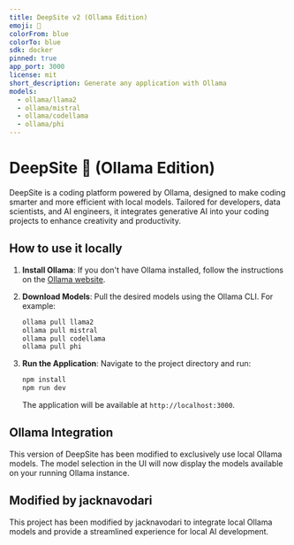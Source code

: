 ```yaml
---
title: DeepSite v2 (Ollama Edition)
emoji: 🐳
colorFrom: blue
colorTo: blue
sdk: docker
pinned: true
app_port: 3000
license: mit
short_description: Generate any application with Ollama
models:
  - ollama/llama2
  - ollama/mistral
  - ollama/codellama
  - ollama/phi
---
```


# DeepSite 🐳 (Ollama Edition)

DeepSite is a coding platform powered by Ollama, designed to make coding smarter and more efficient with local models. Tailored for developers, data scientists, and AI engineers, it integrates generative AI into your coding projects to enhance creativity and productivity.

## How to use it locally

1.  **Install Ollama**: If you don't have Ollama installed, follow the instructions on the [Ollama website](https://ollama.ai/).

2.  **Download Models**: Pull the desired models using the Ollama CLI. For example:
    ```bash
    ollama pull llama2
    ollama pull mistral
    ollama pull codellama
    ollama pull phi
    ```

3.  **Run the Application**: Navigate to the project directory and run:
    ```bash
    npm install
    npm run dev
    ```

    The application will be available at `http://localhost:3000`.

## Ollama Integration

This version of DeepSite has been modified to exclusively use local Ollama models. The model selection in the UI will now display the models available on your running Ollama instance.

## Modified by jacknavodari

This project has been modified by jacknavodari to integrate local Ollama models and provide a streamlined experience for local AI development.